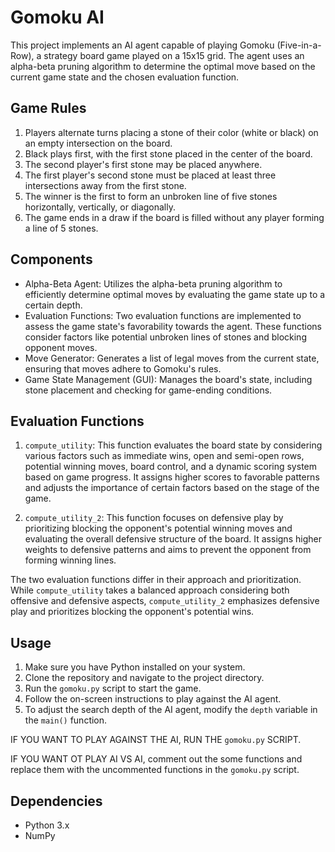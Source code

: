 # Gomoku AI

This project implements an AI agent capable of playing Gomoku (Five-in-a-Row), a strategy board game played on a 15x15 grid. The agent uses an alpha-beta pruning algorithm to determine the optimal move based on the current game state and the chosen evaluation function.

## Game Rules

1. Players alternate turns placing a stone of their color (white or black) on an empty intersection on the board.
2. Black plays first, with the first stone placed in the center of the board.
3. The second player's first stone may be placed anywhere.
4. The first player's second stone must be placed at least three intersections away from the first stone.
5. The winner is the first to form an unbroken line of five stones horizontally, vertically, or diagonally.
6. The game ends in a draw if the board is filled without any player forming a line of 5 stones.

## Components

- Alpha-Beta Agent: Utilizes the alpha-beta pruning algorithm to efficiently determine optimal moves by evaluating the game state up to a certain depth.
- Evaluation Functions: Two evaluation functions are implemented to assess the game state's favorability towards the agent. These functions consider factors like potential unbroken lines of stones and blocking opponent moves.
- Move Generator: Generates a list of legal moves from the current state, ensuring that moves adhere to Gomoku's rules.
- Game State Management (GUI): Manages the board's state, including stone placement and checking for game-ending conditions.

## Evaluation Functions

1. `compute_utility`: This function evaluates the board state by considering various factors such as immediate wins, open and semi-open rows, potential winning moves, board control, and a dynamic scoring system based on game progress. It assigns higher scores to favorable patterns and adjusts the importance of certain factors based on the stage of the game.

2. `compute_utility_2`: This function focuses on defensive play by prioritizing blocking the opponent's potential winning moves and evaluating the overall defensive structure of the board. It assigns higher weights to defensive patterns and aims to prevent the opponent from forming winning lines.

The two evaluation functions differ in their approach and prioritization. While `compute_utility` takes a balanced approach considering both offensive and defensive aspects, `compute_utility_2` emphasizes defensive play and prioritizes blocking the opponent's potential wins.

## Usage

1. Make sure you have Python installed on your system.
2. Clone the repository and navigate to the project directory.
3. Run the `gomoku.py` script to start the game.
4. Follow the on-screen instructions to play against the AI agent.
5. To adjust the search depth of the AI agent, modify the `depth` variable in the `main()` function.

IF YOU WANT TO PLAY AGAINST THE AI, RUN THE `gomoku.py` SCRIPT.

IF YOU WANT OT PLAY AI VS AI, comment out the some functions and replace them with the uncommented functions in the `gomoku.py` script.

## Dependencies

- Python 3.x
- NumPy
